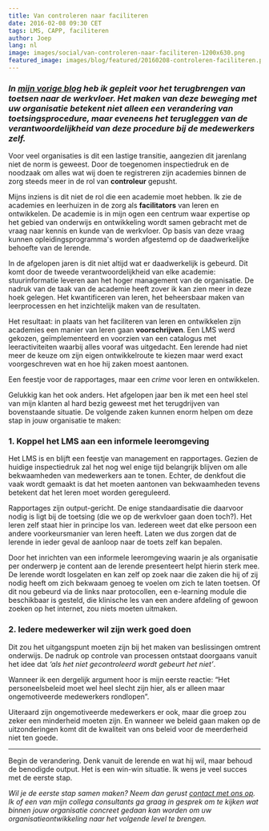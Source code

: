 ```yaml
---
title: Van controleren naar faciliteren
date: 2016-02-08 09:30 CET
tags: LMS, CAPP, faciliteren
author: Joep
lang: nl
image: images/social/van-controleren-naar-faciliteren-1200x630.png
featured_image: images/blog/featured/20160208-controleren-faciliteren.png
---
```


### *In [mijn vorige blog](/blog/drie-redenen-om-meer-intercollegiaal-te-toetsen/) heb ik gepleit voor het terugbrengen van toetsen naar de werkvloer. Het maken van deze beweging met uw organisatie betekent niet alleen een verandering van toetsingsprocedure, maar eveneens het terugleggen van de verantwoordelijkheid van deze procedure bij de medewerkers zelf.*

Voor veel organisaties is dit een lastige transitie, aangezien dit jarenlang niet de norm is geweest. Door de toegenomen inspectiedruk en de noodzaak om alles wat wij doen te registreren zijn academies binnen de zorg steeds meer in de rol van **controleur** gepusht.

Mijns inziens is dit niet de rol die een academie moet hebben. Ik zie de academies en leerhuizen in de zorg als **facilitators** van leren en ontwikkelen. De academie is in mijn ogen een centrum waar expertise op het gebied van onderwijs en ontwikkeling wordt samen gebracht met de vraag naar kennis en kunde van de werkvloer. Op basis van deze vraag kunnen opleidingsprogramma's worden afgestemd op de daadwerkelijke behoefte van de lerende.

In de afgelopen jaren is dit niet altijd wat er daadwerkelijk is gebeurd. Dit komt door de tweede verantwoordelijkheid van elke academie: stuurinformatie leveren aan het hoger management van de organisatie. De nadruk van de taak van de academie heeft zover ik kan zien meer in deze hoek gelegen. Het kwantificeren van leren, het beheersbaar maken van leerprocessen en het inzichtelijk maken van de resultaten.

Het resultaat: in plaats van het faciliteren van leren en ontwikkelen zijn academies een manier van leren gaan **voorschrijven**. Een LMS werd gekozen, geïmplementeerd en voorzien van een catalogus met leeractiviteiten waarbij alles vooraf was uitgedacht. Een lerende had niet meer de keuze om zijn eigen ontwikkelroute te kiezen maar werd exact voorgeschreven wat en hoe hij zaken moest aantonen.

Een feestje voor de rapportages, maar een *crime* voor leren en ontwikkelen.

Gelukkig kan het ook anders. Het afgelopen jaar ben ik met een heel stel van mijn klanten al hard bezig geweest met het terugdrijven van bovenstaande situatie. De volgende zaken kunnen enorm helpen om deze stap in jouw organisatie te maken:

### **1. Koppel het LMS aan een informele leeromgeving**

Het LMS is en blijft een feestje van management en rapportages. Gezien de huidige inspectiedruk zal het nog wel enige tijd belangrijk blijven om alle bekwaamheden van medewerkers aan te tonen. Echter, de denkfout die vaak wordt gemaakt is dat het moeten aantonen van bekwaamheden tevens betekent dat het leren moet worden gereguleerd.

Rapportages zijn output-gericht. De enige standaardisatie die daarvoor nodig is ligt bij de toetsing (die we op de werkvloer gaan doen toch?). Het leren zelf staat hier in principe los van. Iedereen weet dat elke persoon een andere voorkeursmanier van leren heeft. Laten we dus zorgen dat de lerende in ieder geval de aanloop naar de toets zelf kan bepalen.

Door het inrichten van een informele leeromgeving waarin je als organisatie per onderwerp je content aan de lerende presenteert helpt hierin sterk mee. De lerende wordt losgelaten en kan zelf op zoek naar die zaken die hij of zij nodig heeft om zich bekwaam genoeg te voelen om zich te laten toetsen. Of dit nou gebeurd via de links naar protocollen, een e-learning module die beschikbaar is gesteld, die klinische les van een andere afdeling of gewoon zoeken op het internet, zou niets moeten uitmaken.

### **2. Iedere medewerker wil zijn werk goed doen**

Dit zou het uitgangspunt moeten zijn bij het maken van beslissingen omtrent onderwijs. De nadruk op controle van processen ontstaat doorgaans vanuit het idee dat *‘als het niet gecontroleerd wordt gebeurt het niet’*.

Wanneer ik een dergelijk argument hoor is mijn eerste reactie: “Het personeelsbeleid moet wel heel slecht zijn hier, als er alleen maar ongemotiveerde medewerkers rondlopen”.

Uiteraard zijn ongemotiveerde medewerkers er ook, maar die groep zou zeker een minderheid moeten zijn. En wanneer we beleid gaan maken op de uitzonderingen komt dit de kwaliteit van ons beleid voor de meerderheid niet ten goede.

<hr>

Begin de verandering. Denk vanuit de lerende en wat hij wil, maar behoud de benodigde output. Het is een win-win situatie. Ik wens je veel succes met de eerste stap.

*Wil je de eerste stap samen maken? Neem dan gerust [contact met ons op](/contact/). Ik of een van mijn collega consultants ga graag in gesprek om te kijken wat binnen jouw organisatie concreet gedaan kan worden om uw organisatieontwikkeling naar het volgende level te brengen.*
